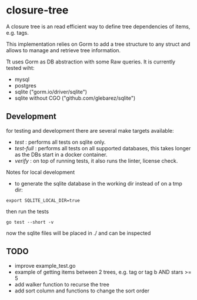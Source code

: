 # closure-tree

A closure tree is an read efficient way to define tree dependencies of items, e.g. tags.

This implementation relies on Gorm to add a tree structure to any struct and allows to manage and retrieve
tree information.

Tt uses Gorm as DB abstraction with some Raw queries.
It is currently tested wiht:
* mysql
* postgres
* sqlite ("gorm.io/driver/sqlite")
* sqlite without CGO ("github.com/glebarez/sqlite")
 


## Development

for testing and development there are several make targets available:

* _test_ : performs all tests on sqlite only.
* _test-full_ : performs all tests on all supported databases, this takes longer as the DBs start in a docker container.
* _verify_ : on top of running tests, it also runs the linter, license check.


Notes for local development 

* to generate the sqlite database in the working dir instead of on a tmp dir:
```
export SQLITE_LOCAL_DIR=true
```
then run the tests
```
go test --short -v 
```
now the sqlite files will be placed in ./ and can be inspected


## TODO
* improve example_test.go
* example of getting items between 2 trees, e.g. tag or tag b AND stars >= 5
* add walker function to recurse the tree
* add sort column and functions to change the sort order